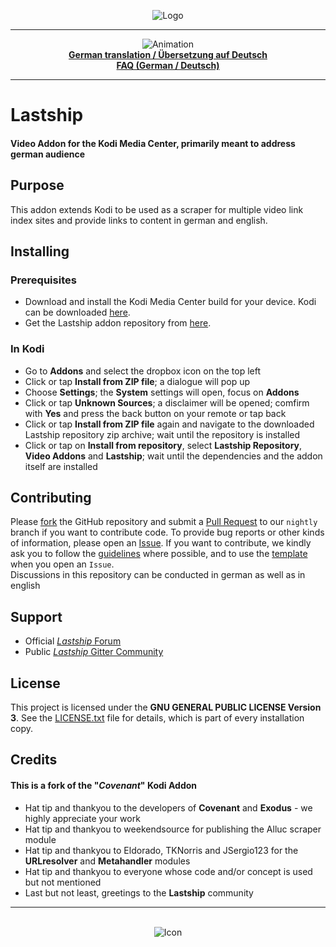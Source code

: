 <p align="center">
    <img src=".github/banner.jpg" alt="Logo"/>
</p>
<hr />
<p align="center">
    <img src=".github/animation.gif" alt="Animation"/>
    <br />
    <b><a href="README_DE.md">German translation / Übersetzung auf Deutsch</a></b>
    <br />
    <b><a href="https://github.com/lastship/FAQ/blob/master/Lastship_Exodus_Covenant_FAQ.md">FAQ (German / Deutsch)</a></b>
</p>


- - -   


# Lastship

#### Video Addon for the **Kodi Media Center**, primarily meant to address german audience   


## Purpose

This addon extends Kodi to be used as a scraper for multiple video link index sites and provide links to content in german and english.   


## Installing

### Prerequisites

- Download and install the Kodi Media Center build for your device. Kodi can be downloaded [here](https://kodi.tv/download).
- Get the Lastship addon repository from [here](https://github.com/lastship/Lastship-Repo/raw/master/zips/repository.lastship/repository.lastship-1.0.1.zip).   

### In Kodi

- Go to **Addons** and select the dropbox icon on the top left
- Click or tap **Install from ZIP file**; a dialogue will pop up
- Choose **Settings**; the **System** settings will open, focus on **Addons**
- Click or tap **Unknown Sources**; a disclaimer will be opened; comfirm with **Yes** and press the back button on your remote or tap back
- Click or tap **Install from ZIP file** again and navigate to the downloaded Lastship repository zip archive; wait until the repository is installed
- Click or tap on **Install from repository**, select **Lastship Repository**, **Video Addons** and **Lastship**; wait until the dependencies and the addon itself are installed   


## Contributing

Please [fork](https://help.github.com/articles/fork-a-repo/) the GitHub repository and submit a [Pull Request](https://help.github.com/articles/creating-a-pull-request-from-a-fork/) to our `nightly` branch if you want to contribute code. 
To provide bug reports or other kinds of information, please open an [Issue](https://help.github.com/articles/creating-an-issue/).
If you want to contribute, we kindly ask you to follow the [guidelines](.github/CONTRIBUTING.md) where possible, and to use the [template](.github/ISSUE_TEMPLATE.md) when you open an `Issue`.   
Discussions in this repository can be conducted in german as well as in english

## Support

* Official [*Lastship* Forum](http://lastship.square7.ch/forum/forumdisplay.php?fid=28)
* Public [*Lastship* Gitter Community](https://gitter.im/Lastship_Chat/Lobby?utm_source=share-link&utm_medium=link&utm_campaign=share-link)   


## License

This project is licensed under the **GNU GENERAL PUBLIC LICENSE Version 3**.
See the [LICENSE.txt](LICENSE.txt) file for details, which is part of every installation copy.   


## Credits

#### This is a fork of the **"*Covenant*"** Kodi Addon

* Hat tip and thankyou to the developers of **Covenant** and **Exodus** - we highly appreciate your work
* Hat tip and thankyou to weekendsource for publishing the Alluc scraper module
* Hat tip and thankyou to Eldorado, TKNorris and JSergio123 for the **URLresolver** and **Metahandler** modules
* Hat tip and thankyou to everyone whose code and/or concept is used but not mentioned
* Last but not least, greetings to the **Lastship** community

- - -   

<p align="center">
    <br />
    <img src="icon.png" alt="Icon"/>
</p>
